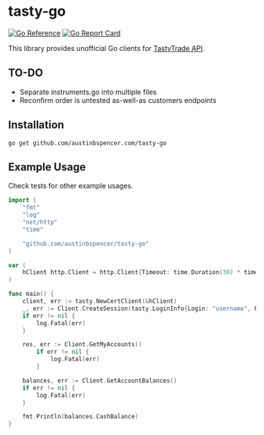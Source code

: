 # tasty-go

[![Go Reference](https://pkg.go.dev/badge/github.com/austinbspencer/tasty-go.svg)](https://pkg.go.dev/github.com/austinbspencer/tasty-go)
[![Go Report Card](https://goreportcard.com/badge/github.com/austinbspencer/tasty-go)](https://goreportcard.com/report/github.com/austinbspencer/tasty-go)

This library provides unofficial Go clients for [TastyTrade API](https://tastytrade.com).

## TO-DO

- Separate instruments.go into multiple files
- Reconfirm order is untested as-well-as customers endpoints

## Installation

```
go get github.com/austinbspencer.com/tasty-go
```

## Example Usage

Check tests for other example usages.

```go
import (
	"fmt"
	"log"
	"net/http"
	"time"

	"github.com/austinbspencer/tasty-go"
)

var (
	hClient http.Client = http.Client{Timeout: time.Duration(30) * time.Second}
)

func main() {
	client, err := tasty.NewCertClient(&hClient)
	_, err := Client.CreateSession(tasty.LoginInfo{Login: "username", Password: "password"})
	if err != nil {
		log.Fatal(err)
	}

	res, err := Client.GetMyAccounts()
		if err != nil {
			log.Fatal(err)
		}

	balances, err := Client.GetAccountBalances()
	if err != nil {
		log.Fatal(err)
	}

	fmt.Println(balances.CashBalance)
}

```
